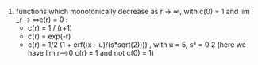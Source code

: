 1) functions which monotonically decrease as r → ∞, with c(0) = 1 and lim _r → ∞c(r) = 0 :
    - c(r) = 1 / (r+1)
    - c(r) = exp(-r)
    - c(r) = 1/2 (1 + erf((x - u)/(s*sqrt(2)))) , with u = 5, s² = 0.2 (here we have lim r-->0 c(r) = 1 and not c(0) = 1)
